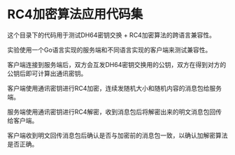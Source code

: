 RC4加密算法应用代码集
===================

这个目录下的代码用于测试DH64密钥交换 + RC4加密算法的跨语言兼容性。

实验使用一个Go语言实现的服务端和不同语言实现的客户端来测试兼容性。

客户端连接到服务端后，双方会互发DH64密钥交换用的公钥，双方在得到对方的公钥后即可计算出通讯密钥。

客户端使用通讯密钥进行RC4加密，连续发随机大小和随机内容的消息包给服务端。

服务端使用通讯密钥进行RC4解密，收到消息包后将解密出来的明文消息包回传给客户端。

客户端收到明文回传消息包后确认是否与加密前的消息包一致，以确认加解密算法是否正确。